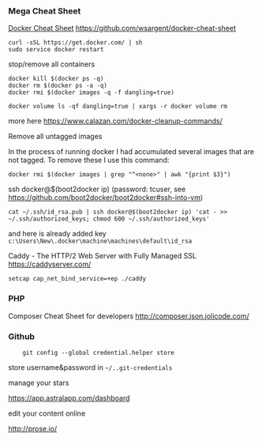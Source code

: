 ### Mega Cheat Sheet

[Docker Cheat Sheet](https://github.com/wsargent/docker-cheat-sheet) https://github.com/wsargent/docker-cheat-sheet  

    curl -sSL https://get.docker.com/ | sh
    sudo service docker restart


stop/remove all containers  

    
    docker kill $(docker ps -q)
    docker rm $(docker ps -a -q)
    docker rmi $(docker images -q -f dangling=true) 
    
    docker volume ls -qf dangling=true | xargs -r docker volume rm
    
    

more here https://www.calazan.com/docker-cleanup-commands/  
    
    
Remove all untagged images

In the process of running docker I had accumulated several images that are not tagged. To remove these I use this command:

`docker rmi $(docker images | grep "^<none>" | awk "{print $3}")`


ssh docker@$(boot2docker ip)
(password: tcuser, see https://github.com/boot2docker/boot2docker#ssh-into-vm)  
```
cat ~/.ssh/id_rsa.pub | ssh docker@$(boot2docker ip) 'cat - >> ~/.ssh/authorized_keys; chmod 600 ~/.ssh/authorized_keys'
```
and here is already added key `c:\Users\New\.docker\machine\machines\default\id_rsa`



Caddy - The HTTP/2 Web Server with Fully Managed SSL https://caddyserver.com/

    setcap cap_net_bind_service=+ep ./caddy


### PHP

Composer Cheat Sheet for developers http://composer.json.jolicode.com/

### Github

        git config --global credential.helper store

store username&password in `~/..git-credentials`

manage your stars

https://app.astralapp.com/dashboard

edit your content online

http://prose.io/

